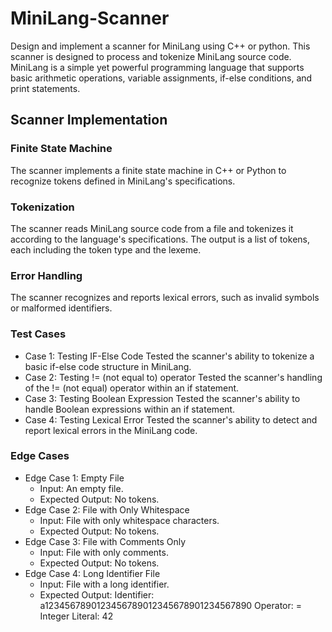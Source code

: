 # MiniLang-Scanner
Design and implement a scanner for MiniLang using C++ or python.
This scanner is designed to process and tokenize MiniLang source code. MiniLang is a simple yet powerful programming language that supports basic arithmetic operations, variable assignments, if-else conditions, and print statements.

## Scanner Implementation

### Finite State Machine
The scanner implements a finite state machine in C++ or Python to recognize tokens defined in MiniLang's specifications.

### Tokenization
The scanner reads MiniLang source code from a file and tokenizes it according to the language's specifications. The output is a list of tokens, each including the token type and the lexeme.

### Error Handling
The scanner recognizes and reports lexical errors, such as invalid symbols or malformed identifiers.

### Test Cases 
- Case 1: Testing IF-Else Code
Tested the scanner's ability to tokenize a basic if-else code structure in MiniLang.
- Case 2: Testing != (not equal to) operator
Tested the scanner's handling of the != (not equal) operator within an if statement. 
- Case 3: Testing Boolean Expression
Tested the scanner's ability to handle Boolean expressions within an if statement. 
- Case 4: Testing Lexical Error
Tested the scanner's ability to detect and report lexical errors in the MiniLang code.

### Edge Cases 
- Edge Case 1: Empty File
  - Input: An empty file.
  - Expected Output: No tokens. 
- Edge Case 2: File with Only Whitespace
  - Input: File with only whitespace characters.
  - Expected Output: No tokens. 
- Edge Case 3: File with Comments Only
  - Input: File with only comments.
  - Expected Output: No tokens. 
- Edge Case 4: Long Identifier File
   - Input: File with a long identifier.
   - Expected Output:
Identifier: a1234567890123456789012345678901234567890
Operator: =
Integer Literal: 42
 

